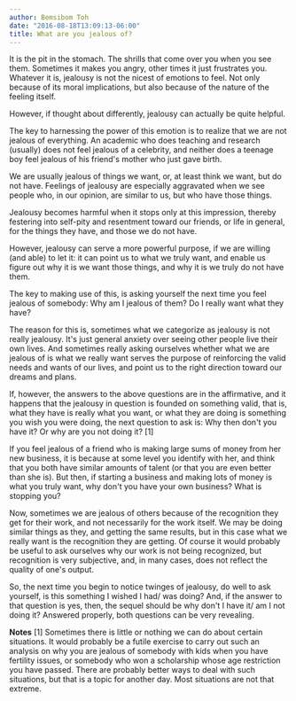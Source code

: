 ```yaml
---
author: Bemsibom Toh
date: "2016-08-18T13:09:13-06:00"
title: What are you jealous of?
---
```


It is the pit in the stomach. The shrills that come over you when you see them. Sometimes it makes you angry, other times it just frustrates you. Whatever it is, jealousy is not the nicest of emotions to feel. Not only because of its moral implications, but also because of the nature of the feeling itself.

However, if thought about differently, jealousy can actually be quite helpful.

The key to harnessing the power of this emotion is to realize that we are not jealous of everything. An academic who does teaching and research (usually) does not feel jealous of a celebrity, and neither does a teenage boy feel jealous of his friend's mother who just gave birth.

We are usually jealous of things we want, or, at least think we want, but do not have. Feelings of jealousy are especially aggravated when we see people who, in our opinion, are similar to us, but who have those things.

Jealousy becomes harmful when it stops only at this impression, thereby festering into self-pity and  resentment toward our friends, or life in general, for the things they have, and those we do not have. 

However, jealousy can serve a more powerful purpose, if we are willing (and able) to let it: it can point us to what we truly want, and enable us figure out why it is we want those things, and why it is we truly do not have them.

The key to making use of this, is asking yourself the next time you feel jealous of somebody: Why am I jealous of them? Do I really want what they have?

The reason for this is, sometimes what we categorize as jealousy is not really jealousy. It's just general anxiety over seeing other people live their own lives. And sometimes really asking ourselves whether what we are jealous of is what we really want serves the purpose of reinforcing the valid needs and wants of our lives, and point us to the right direction toward our dreams and plans.

If, however, the answers to the above questions are in the affirmative, and it happens that the jealousy in question is founded on something valid, that is, what they have is really what you want, or what they are doing is something you wish you were doing, the next question to ask is: Why then don't you have it? Or why are you not doing it? [1]

If you feel jealous of a friend who is making large sums of money from her new business, it is because at some level you identify with her, and think that you both have similar amounts of talent (or that you are even better than she is). But then, if starting a business and making lots of money is what you truly want, why don't you have your own business? What is stopping you?

Now, sometimes we are jealous of others because of the recognition they get for their work, and not necessarily for the work itself. We may be doing similar things as they, and getting the same results, but in this case what we really want is the recognition they are getting. Of course it would probably be useful to ask ourselves why our work is not being recognized, but recognition is very subjective, and,  in many cases, does not reflect the quality of one's output.

So, the next time you begin to notice twinges of jealousy, do well to ask yourself, is this something I wished I had/ was doing? And, if the answer to that question is yes, then, the sequel should be why don't I have it/ am I not doing it? Answered properly, both questions can be very revealing.

**Notes**
[1] Sometimes there is little or nothing we can do about certain situations. It would probably be a futile exercise to carry out such an analysis on why you are jealous of somebody with kids when you have fertility issues, or somebody who won a scholarship whose age restriction you have passed. There are probably better ways to deal with such situations, but that is a topic for another day. Most situations are not that extreme.


